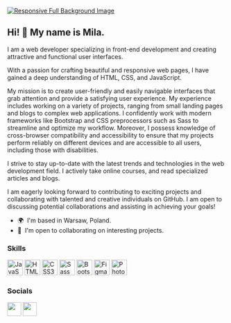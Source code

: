 
[![Responsive Full Background Image](./images/note.png)](./images/note.png)

Hi! 👋 
My name is Mila.
--------------------

<P>I am a web developer specializing in front-end development and creating attractive and functional user interfaces. </P>
<p>With a passion for crafting beautiful and responsive web pages, I have gained a deep understanding of HTML, CSS, and JavaScript.</p>
<p>My mission is to create user-friendly and easily navigable interfaces that grab attention and provide a satisfying user experience. My experience includes working on a variety of projects, ranging from small landing pages and blogs to complex web applications. I confidently work with modern frameworks like Bootstrap and CSS preprocessors such as Sass to streamline and optimize my workflow. Moreover, I possess knowledge of cross-browser compatibility and accessibility to ensure that my projects perform reliably on different devices and are accessible to all users, including those with disabilities.</p>
<p>I strive to stay up-to-date with the latest trends and technologies in the web development field. I actively take online courses, and read specialized articles and blogs.</p>
<p>I am eagerly looking forward to contributing to exciting projects and collaborating with talented and creative individuals on GitHub. I am open to discussing potential collaborations and assisting in achieving your goals!</p>

* 🌍  I'm based in Warsaw, Poland.
* 🤝  I'm open to collaborating on interesting projects.

### Skills


<p align="left">
<a href="https://developer.mozilla.org/en-US/docs/Web/JavaScript" target="_blank" rel="noreferrer"><img src="https://raw.githubusercontent.com/danielcranney/readme-generator/main/public/icons/skills/javascript-colored.svg" width="36" height="36" alt="JavaScript" /></a>
<a href="https://developer.mozilla.org/en-US/docs/Glossary/HTML5" target="_blank" rel="noreferrer"><img src="https://raw.githubusercontent.com/danielcranney/readme-generator/main/public/icons/skills/html5-colored.svg" width="36" height="36" alt="HTML5" /></a>
<a href="https://www.w3.org/TR/CSS/#css" target="_blank" rel="noreferrer"><img src="https://raw.githubusercontent.com/danielcranney/readme-generator/main/public/icons/skills/css3-colored.svg" width="36" height="36" alt="CSS3" /></a>
<a href="https://sass-lang.com/" target="_blank" rel="noreferrer"><img src="https://raw.githubusercontent.com/danielcranney/readme-generator/main/public/icons/skills/sass-colored.svg" width="36" height="36" alt="Sass" /></a>
<a href="https://getbootstrap.com/" target="_blank" rel="noreferrer"><img src="https://raw.githubusercontent.com/danielcranney/readme-generator/main/public/icons/skills/bootstrap-colored.svg" width="36" height="36" alt="Bootstrap" /></a>
<a href="https://www.figma.com/" target="_blank" rel="noreferrer"><img src="https://raw.githubusercontent.com/danielcranney/readme-generator/main/public/icons/skills/figma-colored.svg" width="36" height="36" alt="Figma" /></a>
<a href="https://www.adobe.com/uk/products/photoshop.html" target="_blank" rel="noreferrer"><img src="https://raw.githubusercontent.com/danielcranney/readme-generator/main/public/icons/skills/photoshop-colored.svg" width="36" height="36" alt="Photoshop" /></a>
</p>


### Socials

<p align="left"> <a href="https://www.linkedin.com/in/mila-chernyak/?locale=en_US" target="_blank" rel="noreferrer"><img src="https://raw.githubusercontent.com/danielcranney/readme-generator/main/public/icons/socials/linkedin.svg" width="32" height="32" /></a> <a href="https://www.youtube.com/channel/UChkMD2aE4oYBIFfGik9Yhag" target="_blank" rel="noreferrer"><img src="https://raw.githubusercontent.com/danielcranney/readme-generator/main/public/icons/socials/youtube.svg" width="32" height="32" /></a></p>
